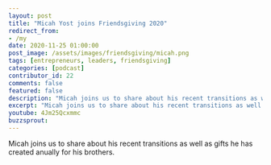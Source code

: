 ```yaml
---
layout: post
title: "Micah Yost joins Friendsgiving 2020"
redirect_from:
- /my
date: 2020-11-25 01:00:00
post_image: /assets/images/friendsgiving/micah.png
tags: [entrepreneurs, leaders, friendsgiving]
categories: [podcast]
contributor_id: 22
comments: false
featured: false
description: "Micah joins us to share about his recent transitions as well as gifts he has created anually for his brothers."
excerpt: "Micah joins us to share about his recent transitions as well as gifts he has created anually for his brothers."
youtube: 4Jm25Qcxmmc
buzzsprout: 
---
```

Micah joins us to share about his recent transitions as well as gifts he has created anually for his brothers.